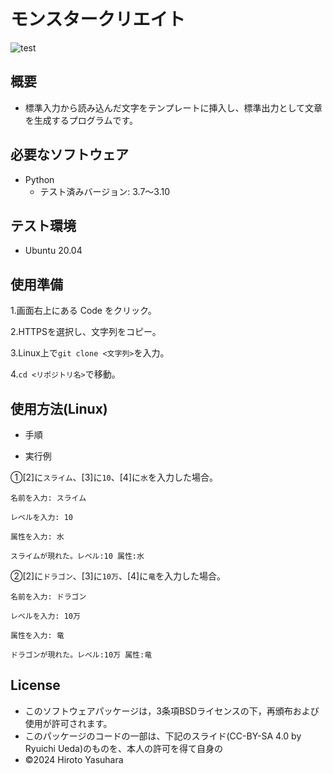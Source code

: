 # モンスタークリエイト
![test](https://github.com/kurese-ru/robosys-repo01/actions/workflows/test.yml/badge.svg)
## 概要
- 標準入力から読み込んだ文字をテンプレートに挿入し、標準出力として文章を生成するプログラムです。
## 必要なソフトウェア
- Python
  - テスト済みバージョン: 3.7〜3.10
## テスト環境
- Ubuntu 20.04
## 使用準備
1.画面右上にある Code をクリック。
  
2.HTTPSを選択し、文字列をコピー。

3.Linux上で```git clone <文字列>```を入力。

4.```cd <リポジトリ名>```で移動。

## 使用方法(Linux)
- 手順

- 実行例

①[2]に```スライム```、[3]に```10```、[4]に```水```を入力した場合。

```名前を入力: スライム```

```レベルを入力: 10```

```属性を入力: 水```

```スライムが現れた。レベル:10 属性:水```

②[2]に```ドラゴン```、[3]に```10万```、[4]に```竜```を入力した場合。

```名前を入力: ドラゴン```

```レベルを入力: 10万```

```属性を入力: 竜```

```ドラゴンが現れた。レベル:10万 属性:竜```

## License
- このソフトウェアパッケージは，3条項BSDライセンスの下，再頒布および使用が許可されます。
- このパッケージのコードの一部は、下記のスライド(CC-BY-SA 4.0 by Ryuichi Ueda)のものを、本人の許可を得て自身の
- ©2024 Hiroto Yasuhara
